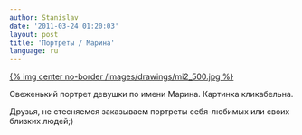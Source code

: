 ```yaml
---
author: Stanislav
date: '2011-03-24 01:20:03'
layout: post
title: 'Портреты / Марина'
language: ru
---
```


[{% img center no-border /images/drawings/mi2_500.jpg %}](/images/drawings/mi2.jpg)

Свеженький портрет девушки по имени Марина. Картинка кликабельна.

Друзья, не стесняемся заказываем портреты себя-любимых или своих близких людей;)

